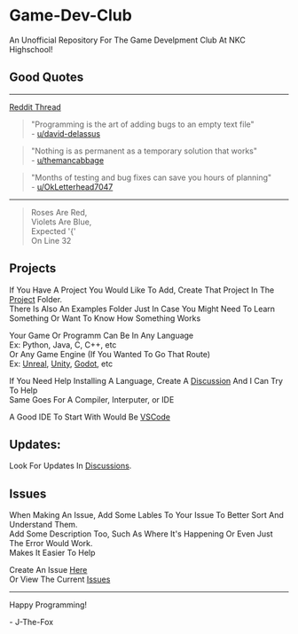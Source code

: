 # Game-Dev-Club

An Unofficial Repository For The Game Develpment Club At NKC Highschool!

## Good Quotes

---

[Reddit Thread](https://www.reddit.com/r/ProgrammerHumor/comments/108auwz/guys_i_want_to_put_a_funny_programming_quote_on/)

> "Programming is the art of adding bugs to an empty text file"  
> \- [u/david-delassus](https://reddit.com/u/david-delassus)

> "Nothing is as permanent as a temporary solution that works"  
> \- [u/themancabbage](https://reddit.com/u/themancabbage)

> "Months of testing and bug fixes can save you hours of planning"  
> \- [u/OkLetterhead7047](https://reddit.com/u/u/OkLetterhead7047)

---

> Roses Are Red,  
> Violets Are Blue,  
> Expected '{'  
> On Line 32  

## Projects

If You Have A Project You Would Like To Add, Create That Project In The [Project](projects) Folder.  
There Is Also An Examples Folder Just In Case You Might Need To Learn Something Or Want To Know How Something Works

Your Game Or Programm Can Be In Any Language  
Ex: Python, Java, C, C++, etc  
Or Any Game Engine (If You Wanted To Go That Route)  
Ex: [Unreal](https://www.unrealengine.com/en-US), [Unity](https://unity.com/), [Godot](https://godotengine.org/), etc

If You Need Help Installing A Language, Create A [Discussion](https://github.com/J-The-Fox/Game-Dev-Club/discussions) And I Can Try To Help  
Same Goes For A Compiler, Interputer, or IDE

A Good IDE To Start With Would Be [VSCode](https://code.visualstudio.com/)

## Updates:

Look For Updates In [Discussions](https://github.com/J-The-Fox/Game-Dev-Club/discussions). 

## Issues

When Making An Issue, Add Some Lables To Your Issue To Better Sort And Understand Them.  
Add Some Description Too, Such As Where It's Happening Or Even Just The Error Would Work.  
Makes It Easier To Help

Create An Issue [Here](https://github.com/J-The-Fox/Game-Dev-Club/issues/new)  
Or View The Current [Issues](https://github.com/J-The-Fox/Game-Dev-Club/issues/new)

---

Happy Programming!

\- J-The-Fox
